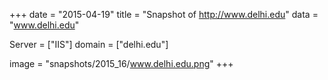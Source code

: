
+++
date = "2015-04-19"
title = "Snapshot of http://www.delhi.edu"
data = "www.delhi.edu"

Server = ["IIS"]
domain = ["delhi.edu"]

  image = "snapshots/2015_16/www.delhi.edu.png"
+++
#
